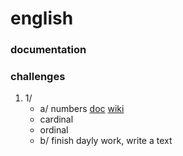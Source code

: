 # english
### documentation
### challenges
1. 1/
   - a/ numbers <a href="https://www.ef.com/wwen/english-resources/english-grammar/numbers-english/">doc</a> <a href="https://en.wikipedia.org/wiki/English_numerals">wiki</a>
   	- cardinal
	- ordinal
   - b/ finish dayly work, write a text
